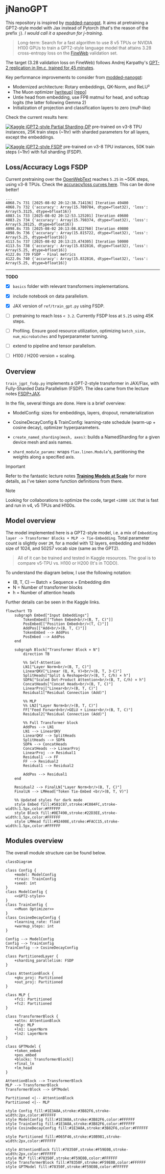# jNanoGPT

This repository is inspired by [modded-nanogpt](https://github.com/KellerJordan/modded-nanogpt). It aims at pretraining a GPT2-style model with Jax instead of Pytorch (that's the reason of the prefix `j`). *I would call it a speedrun for j-training*. 

> Long-term: Search for a fast algorithm to use 8 v5 TPUs or NVIDIA H100 GPUs to train a GPT2-style language model that attains 3.28 cross-entropy loss on the [FineWeb](https://huggingface.co/datasets/HuggingFaceFW/fineweb) validation set.

The target (3.28 validation loss on FineWeb) follows Andrej Karpathy's [GPT-2 replication in llm.c, trained for 45 minutes](https://github.com/karpathy/llm.c/discussions/481#:~:text=By%20the%20end%20of%20the%20optimization%20we%27ll%20get%20to%20about%203.29).

Key performance improvements to consider from [modded-nanogpt](https://github.com/KellerJordan/modded-nanogpt):
* Modernized architecture: Rotary embeddings, QK-Norm, and ReLU²
* The Muon optimizer [[writeup](https://kellerjordan.github.io/posts/muon/)] [[repo](https://github.com/KellerJordan/Muon)]
* Untie head from embedding, use FP8 matmul for head, and softcap logits (the latter following Gemma 2)
* Initialization of projection and classification layers to zero (muP-like)


Check the current results here: 

[![Kaggle](https://kaggle.com/static/images/open-in-kaggle.svg) jGPT2-style Partial Sharding-DP](https://www.kaggle.com/code/reidmen/jgpt2) pre-trained on v3-8 TPU instances, 25K train steps (~1hr) with sharded parameters for all layers, except the embeddings. 

[![Kaggle](https://kaggle.com/static/images/open-in-kaggle.svg) jGPT2-style FSDP](https://www.kaggle.com/code/reidmen/jgpt2-fully-sharded) pre-trained on v3-8 TPU instances, 50K train steps (~1hr) with full sharding (FSDP).


## Loss/Accuracy Logs FSDP
Current pretraining over the [OpenWebText](https://www.kaggle.com/datasets/windmaple/openwebtext-gpt2) reaches `5.25` in ~50K steps, using v3-8 TPUs. Check the [accuracy/loss curves here](https://github.com/Reidmen/jnanogpt/tree/main/images/loss_accuracy_45k.png). This can be done better!
```
...
4068.7s	731	[2025-08-02 20:12:38.714136] Iteration 49400
4068.7s	732	{'accuracy': Array(15.780784, dtype=float32), 'loss': Array(5.3125, dtype=bfloat16)}
4083.1s	733	[2025-08-02 20:12:53.125201] Iteration 49600
4083.2s	734	{'accuracy': Array(15.798374, dtype=float32), 'loss': Array(5.28125, dtype=bfloat16)}
4098.8s	735	[2025-08-02 20:13:08.822760] Iteration 49800
4098.9s	736	{'accuracy': Array(15.815722, dtype=float32), 'loss': Array(5.25, dtype=bfloat16)}
4113.5s	737	[2025-08-02 20:13:23.474305] Iteration 50000
4113.5s	738	{'accuracy': Array(15.832816, dtype=float32), 'loss': Array(5.25, dtype=bfloat16)}
4122.0s	739	FSDP - Final metrics
4122.0s	740	{'accuracy': Array(15.832816, dtype=float32), 'loss': Array(5.25, dtype=bfloat16)}
```

---

**TODO**

- [x] `basics` folder with relevant transformers implementations.
- [x] include notebook on data parallelism. 
- [x] JAX version of `ref/train_gpt.py` using FSDP. 
- [ ] pretraining to reach loss `< 3.2`. Currently FSDP loss at `5.25` using 45K steps.
- [ ] Profiling. Ensure good resource utilization, optimizing `batch_size, num_microbatches` and hyperparameter tunning. 
- [ ] extend to pipeline and tensor parallelism. 
- [ ] H100 / H200 version + scaling.


## Overview

`train_jgpt_fsdp.py` implements a GPT-2-style transformer in JAX/Flax, with Fully-Sharded Data Parallelism (FSDP). The idea came from the lecture notes [FSDP+JAX](https://uvadlc-notebooks.readthedocs.io/en/latest/tutorial_notebooks/scaling/JAX/data_parallel_fsdp.html).

In the file, several things are done. Here is a brief overview:

* ModelConfig: sizes for embeddings, layers, dropout, rematerialization

* CosineDecayConfig & TrainConfig: learning-rate schedule (warm-up + cosine decay), optimizer hyperparameters.

* `create_named_sharding(mesh, axes)`: builds a NamedSharding for a given device mesh and axis names.

* `shard_module_params`: wraps `flax.linen.Module`'s, partitioning the weights along a specified axis.

>[!IMPORTANT]
> Refer to the fantastic lecture notes [**Training Models at Scale**](https://uvadlc-notebooks.readthedocs.io/en/latest/tutorial_notebooks/scaling/JAX/overview.html) for more details, as I've taken some function definitions from there. 

>[!NOTE]
> Looking for collaborations to optimize the code, target `<1000 LOC` that is fast and run in v4, v5 TPUs and H100s.

## Model overview
The model implemented here is a GPT2-style model, i.e. a mix of `Embedding layer -> Transformer Blocks + MLP -> Tie-Embedding`.
Total parameter count is slightly over `2M`, for a model with 12 layers, embedding and hidden size of 1024, and 50257 vocab size (same as the GPT2).

> All of it can be trained and tested in Kaggle resources. 
> The goal is to compare v5-TPU vs. H100 or H200 (It's in TODO). 

To understand the diagram below, I use the following notation: 
* (B, T, C) — Batch × Sequence × Embedding dim
* N = Number of transformer blocks
* h = Number of attention heads

Further details can be seen in the Kaggle links.

```mermaid
flowchart TD
    subgraph Embed["Input Embeddings"]
        TokenEmbed[["Token Embed<br/>(B, T, C)"]]
        PosEmbed[["Position Embed<br/>(T, C)"]]
        AddPos[["Add<br/>(B, T, C)"]]
        TokenEmbed --> AddPos
        PosEmbed --> AddPos
    end

    subgraph Block["Transformer Block × N"]
        direction TB

        %% Self-Attention
        LN1["Layer Norm<br/>(B, T, C)"]
        LinearQKV["Linear (Q, K, V)<br/>(B, T, 3·C)"]
        SplitHeads["Split & Reshape<br/>(B, T, C/h) × h"]
        SDPA["Scaled Dot-Product Attention<br/>(B, T, C/h) × h"]
        ConcatHeads["Concat Heads<br/>(B, T, C)"]
        LinearProj["Linear<br/>(B, T, C)"]
        Residual1["Residual Connection (Add)"]

        %% MLP
        %% LN2["Layer Norm<br/>(B, T, C)"]
        FF["Feed Forward<br/>GELU + Linear<br/>(B, T, C)"]
        Residual2["Residual Connection (Add)"]

        %% Full Transformer block
        AddPos --> LN1
        LN1 --> LinearQKV
        LinearQKV --> SplitHeads
        SplitHeads --> SDPA
        SDPA --> ConcatHeads
        ConcatHeads --> LinearProj
        LinearProj --> Residual1
        Residual1 --> FF
        FF --> Residual2
        Residual1 --> Residual2

        AddPos --> Residual1
    end

    Residual2 --> FinalLN["Layer Norm<br/>(B, T, C)"]
    FinalLN --> LMHead["Token Tie-Embed <br/>(B, T, V)"]

    %% Updated styles for dark mode
    style Embed fill:#581C87,stroke:#C084FC,stroke-width:1.5px,color:#FFFFFF
    style Block fill:#0E7490,stroke:#22D3EE,stroke-width:1.5px,color:#FFFFFF
    style LMHead fill:#92400E,stroke:#FACC15,stroke-width:1.5px,color:#FFFFFF
```


## Modules overview

The overall module structure can be found below.

```mermaid
classDiagram

class Config {
    +model: ModelConfig
    +train: TrainConfig
    +seed: int
}
class ModelConfig {
    <<GPT2-style>>
}
class TrainConfig {
    <<Muon Optimizer>>
}
class CosineDecayConfig {
    +learning_rate: float
    +warmup_steps: int
}

Config --> ModelConfig
Config --> TrainConfig
TrainConfig --> CosineDecayConfig

class PartitionedLayer {
    +sharding_parallelism: FSDP
}

class AttentionBlock {
    +qkv_proj: Partitioned
    +out_proj: Partitioned
}

class MLP {
    +fc1: Partitioned
    +fc2: Partitioned
}

class TransformerBlock {
    +attn: AttentionBlock
    +mlp: MLP
    +ln1: LayerNorm
    +ln2: LayerNorm
}

class GPTModel {
    +token_embed
    +pos_embed
    +blocks: TransformerBlock[]
    +final_ln
    +lm_head
}

AttentionBlock --> TransformerBlock
MLP --> TransformerBlock
TransformerBlock --> GPTModel

Partitioned <|-- AttentionBlock
Partitioned <|-- MLP

style Config fill:#1E3A8A,stroke:#3B82F6,stroke-width:2px,color:#FFFFFF
style ModelConfig fill:#1E3A8A,stroke:#3B82F6,color:#FFFFFF
style TrainConfig fill:#1E3A8A,stroke:#3B82F6,color:#FFFFFF
style CosineDecayConfig fill:#1E3A8A,stroke:#3B82F6,color:#FFFFFF

style Partitioned fill:#065F46,stroke:#10B981,stroke-width:2px,color:#FFFFFF

style AttentionBlock fill:#78350F,stroke:#F59E0B,stroke-width:2px,color:#FFFFFF
style MLP fill:#78350F,stroke:#F59E0B,color:#FFFFFF
style TransformerBlock fill:#78350F,stroke:#F59E0B,color:#FFFFFF
style GPTModel fill:#78350F,stroke:#F59E0B,color:#FFFFFF
```